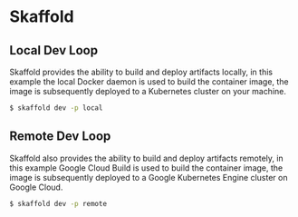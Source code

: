 # Skaffold
## Local Dev Loop
Skaffold provides the ability to build and deploy artifacts locally, in this example the local Docker daemon is used to build the container image, the image is subsequently deployed to a Kubernetes cluster on your machine.
```sh
$ skaffold dev -p local
```
## Remote Dev Loop
Skaffold also provides the ability to build and deploy artifacts remotely, in this example Google Cloud Build is used to build the container image, the image is subsequently deployed to a Google Kubernetes Engine cluster on Google Cloud.
```sh
$ skaffold dev -p remote
```